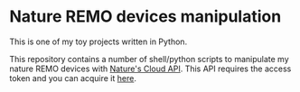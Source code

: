 # Nature REMO devices manipulation

This is one of my toy projects written in Python.

This repository contains a number of shell/python scripts to manipulate
my nature REMO devices with [Nature's Cloud API][api_overview].
This API requires the access token and you can acquire it [here][home].

[api_overview]: https://developer.nature.global/en/overview
[home]: https://home.nature.global/
